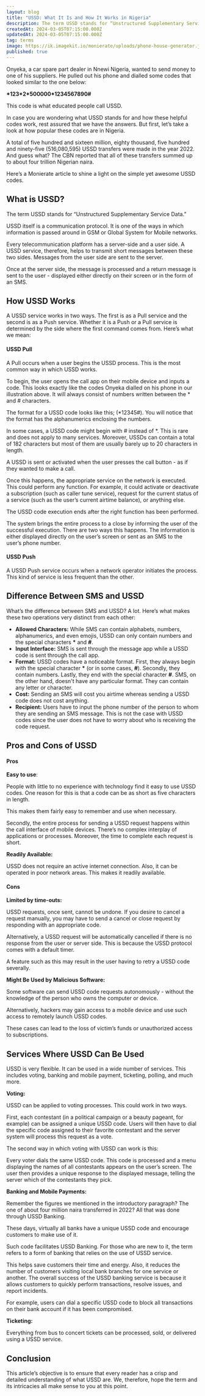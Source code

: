 ```yaml
---
layout: blog
title: "USSD: What It Is and How It Works in Nigeria"
description: The term USSD stands for “Unstructured Supplementary Service Data.” It is a unique communication protocol that is applicable within Global System for Mobile (GSM) networks, facilitated by telecommunication providers, and used for sending short messages.
createdAt: 2024-03-05T07:15:00.000Z
updatedAt: 2024-03-05T07:15:00.000Z
tag: terms
image: https://ik.imagekit.io/monierate/uploads/phone-house-generator.jpg
published: true
---
```

Onyeka, a car spare part dealer in Nnewi Nigeria, wanted to send money to one of his suppliers. He pulled out his phone and dialled some codes that looked similar to the one below:

**\*123\*2\*500000\*1234567890\#**

This code is what educated people call USSD.

In case you are wondering what USSD stands for and how these helpful codes work, rest assured that we have the answers. But first, let’s take a look at how popular these codes are in Nigeria.

A total of five hundred and sixteen million, eighty thousand, five hundred and ninety-five (516,080,595) USSD transfers were made in the year 2022. And guess what? The CBN reported that all of these transfers summed up to about four trillion Nigerian naira. 

Here’s a Monierate article to shine a light on the simple yet awesome USSD codes. 


## What is USSD?

The term USSD stands for “Unstructured Supplementary Service Data.” 

USSD itself is a communication protocol. It is one of the ways in which information is passed around in GSM or Global System for Mobile networks. 

Every telecommunication platform has a server-side and a user side. A USSD service, therefore, helps to transmit short messages between these two sides. Messages from the user side are sent to the server. 

Once at the server side, the message is processed and a return message is sent to the user - displayed either directly on their screen or in the form of an SMS. 


## How USSD Works

A USSD service works in two ways. The first is as a Pull service and the second is as a Push service. Whether it is a Push or a Pull service is determined by the side where the first command comes from. Here’s what we mean:


#### USSD Pull

A Pull occurs when a user begins the USSD process. This is the most common way in which USSD works. 

To begin, the user opens the call app on their mobile device and inputs a code. This looks exactly like the codes Onyeka dialled on his phone in our illustration above. It will always consist of numbers written between the \* and # characters. 

The format for a USSD code looks like this; (\*12345#). You will notice that the format has the alphanumerics enclosing the numbers. 

In some cases, a USSD code might begin with # instead of \*. This is rare and does not apply to many services. Moreover, USSDs can contain a total of 182 characters but most of them are usually barely up to 20 characters in length. 

A USSD is sent or activated when the user presses the call button - as if they wanted to make a call.  

Once this happens, the appropriate service on the network is executed. This could perform any function. For example, it could activate or deactivate a subscription (such as caller tune service), request for the current status of a service (such as the user’s current airtime balance), or anything else. 

The USSD code execution ends after the right function has been performed. 

The system brings the entire process to a close by informing the user of the successful execution. There are two ways this happens. The information is either displayed directly on the user’s screen or sent as an SMS to the user’s phone number.


#### USSD Push

A USSD Push service occurs when a network operator initiates the process. This kind of service is less frequent than the other.  


## Difference Between SMS and USSD

What’s the difference between SMS and USSD? A lot. Here’s what makes these two operations very distinct from each other:

 - **Allowed Characters:** While SMS can contain alphabets, numbers, alphanumerics, and even emojis, USSD can only contain numbers and the special characters **\*** and **#**. 
 - **Input Interface:** SMS is sent through the message app while a USSD code is sent through the call app.
- **Format:** USSD codes have a noticeable format. First, they always begin with the special character **\*** (or in some cases, **#**). Secondly, they contain numbers. Lastly, they end with the special character **#**. SMS, on the other hand, doesn't have any particular format. They can contain any letter or character. 
- **Cost:** Sending an SMS will cost you airtime whereas sending a USSD code does not cost anything.  
- **Recipient:** Users have to input the phone number of the person to whom they are sending an SMS message.  This is not the case with USSD codes since the user does not have to worry about who is receiving the code request.

## Pros and Cons of USSD

#### Pros 

**Easy to use**: 

People with little to no experience with technology find it easy to use USSD codes. One reason for this is that a code can be as short as five characters in length. 

This makes them fairly easy to remember and use when necessary. 

Secondly, the entire process for sending a USSD request happens within the call interface of mobile devices. There’s no complex interplay of applications or processes. Moreover, the time to complete each request is short. 

**Readily Available:**

USSD does not require an active internet connection. Also, it can be operated in poor network areas. This makes it readily available.


#### Cons 

**Limited by time-outs:**

USSD requests, once sent, cannot be undone. If you desire to cancel a request manually, you may have to send a cancel or close request by responding with an appropriate code.  

Alternatively, a USSD request will be automatically cancelled if there is no response from the user or server side. This is because the USSD protocol comes with a default timer. 

A feature such as this may result in the user having to retry a USSD code severally. 

**Might Be Used by Malicious Software:**

Some software can send USSD code requests autonomously - without the knowledge of the person who owns the computer or device.  

Alternatively, hackers may gain access to a mobile device and use such access to remotely launch USSD codes. 

These cases can lead to the loss of victim’s funds or unauthorized access to subscriptions.


## Services Where USSD Can Be Used

USSD is very flexible. It can be used in a wide number of services. This includes voting, banking and mobile payment, ticketing, polling, and much more.

**Voting:**

USSD can be applied to voting processes. This could work in two ways. 

First, each contestant (in a political campaign or a beauty pageant, for example) can be assigned a unique USSD code. Users will then have to dial the specific code assigned to their favorite contestant and the server system will process this request as a vote. 

The second way in which voting with USSD can work is this: 

Every voter dials the same USSD code. This code is processed and a menu displaying the names of all contestants appears on the user’s screen. The user then provides a unique response to the displayed message, telling the server which of the contestants they pick.   

**Banking and Mobile Payments:**

Remember the figures we mentioned in the introductory paragraph? The one of about four million naira transferred in 2022? All that was done through USSD Banking. 

These days, virtually all banks have a unique USSD code and encourage customers to make use of it. 

Such code facilitates USSD Banking. For those who are new to it, the term refers to a form of banking that relies on the use of USSD service. 

This helps save customers their time and energy. Also, it reduces the number of customers visiting local bank branches for one service or another. The overall success of the USSD banking service is because it allows customers to quickly perform transactions, resolve issues, and report incidents. 

For example, users can dial a specific USSD code to block all transactions on their bank account if it has been compromised.  

**Ticketing:**

Everything from bus to concert tickets can be processed, sold, or delivered using a USSD service. 


## Conclusion

This article’s objective is to ensure that every reader has a crisp and detailed understanding of what USSD are. We, therefore, hope the term and its intricacies all make sense to you at this point.
